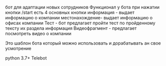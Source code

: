 бот для адаптации новых сотрудников
Функционал
у бота при нажатии кнопки /start есть 4 основных кнопки
информация - выдает информацию о компании
местонахождение- выдает информацию о офисах компании
Тест - бот предлагает пройти тест по пройденному тексту их раздела информация
Видеофрагмент - предлагает посмотреть видео о компании

Это шаблон бота который можно использовать и дорабатывать ан свое усмотрение

python 3.7+
Telebot

